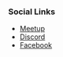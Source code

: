 <!-- ### Chapter Information
* Chapter Region -->

### Social Links
* [Meetup]()
* [Discord]()
* [Facebook]()

